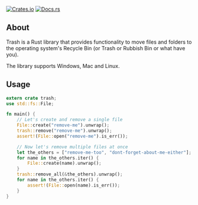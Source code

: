 
[![Crates.io](https://img.shields.io/crates/v/trash.svg)](https://crates.io/crates/trash)
[![Docs.rs](https://docs.rs/trash/badge.svg)](https://docs.rs/trash)

## About

Trash is a Rust library that provides functionality to move files and folders to the operating system's Recycle Bin (or Trash or Rubbish Bin or what have you).

The library supports Windows, Mac and Linux.

## Usage

```rust
extern crate trash;
use std::fs::File;

fn main() {
    // Let's create and remove a single file
    File::create("remove-me").unwrap();
    trash::remove("remove-me").unwrap();
    assert!(File::open("remove-me").is_err());

    // Now let's remove multiple files at once
    let the_others = ["remove-me-too", "dont-forget-about-me-either"];
    for name in the_others.iter() {
        File::create(name).unwrap();
    }
    trash::remove_all(&the_others).unwrap();
    for name in the_others.iter() {
        assert!(File::open(name).is_err());
    }
}
```

